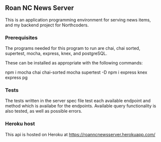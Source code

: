 ## Roan NC News Server

This is an application programming environment for serving news items, and my backend project for Northcoders.

### Prerequisites

The programs needed for this program to run are chai, chai sorted, supertest, mocha, express, knex, and postgreSQL.

These can be installed as appropriate with the following commands:

npm i mocha chai chai-sorted mocha supertest -D
npm i express knex express pg

### Tests

The tests written in the server spec file test each available endpoint and method which is availabe for the endpoints. Available query functionality is also tested, as well as possible errors.

### Heroku host

This api is hosted on Heroku at https://roanncnewsserver.herokuapp.com/
